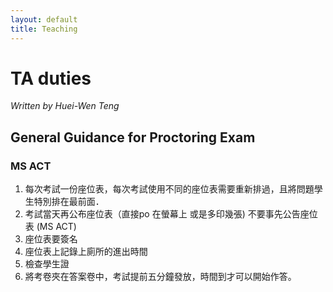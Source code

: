 ```yaml
--- 
layout: default 
title: Teaching
--- 
```


# TA duties

*Written by Huei-Wen Teng*

## General Guidance for Proctoring Exam 

### MS ACT
1. 每次考試一份座位表，每次考試使用不同的座位表需要重新排過，且將問題學生特別排在最前面．
2. 考試當天再公布座位表（直接po 在螢幕上 或是多印幾張) 不要事先公告座位表 (MS ACT)
3. 座位表要簽名
4. 座位表上記錄上廁所的進出時間
5. 檢查學生證
6. 將考卷夾在答案卷中，考試提前五分鐘發放，時間到才可以開始作答。

